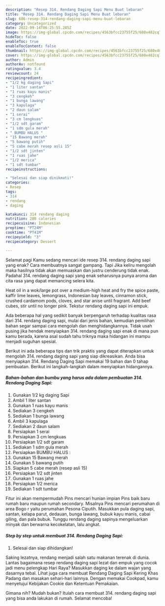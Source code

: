 ```yaml
---
description: "Resep 314. Rendang Daging Sapi Menu Buat lebaran"
title: "Resep 314. Rendang Daging Sapi Menu Buat lebaran"
slug: 686-resep-314-rendang-daging-sapi-menu-buat-lebaran
category: Uncategorized
date: 2022-09-14T06:25:55.285Z
image: https://img-global.cpcdn.com/recipes/4563bfcc23755f25/680x482cq70/314-rendang-daging-sapi-foto-resep-utama.jpg
hideToc: false
enableToc: true
enableTocContent: false
thumbnail: https://img-global.cpcdn.com/recipes/4563bfcc23755f25/680x482cq70/314-rendang-daging-sapi-foto-resep-utama.jpg
cover: https://img-global.cpcdn.com/recipes/4563bfcc23755f25/680x482cq70/314-rendang-daging-sapi-foto-resep-utama.jpg
author: Admin
authorAv: notfound
ratingvalue: 3.4
reviewcount: 24
recipeingredient:
- "1/2 kg daging Sapi"
- "1 liter santan"
- "1 ruas kayu manis"
- "3 cengkeh"
- "1 bunga lawang"
- "3 kapulaga"
- "2 daun salam"
- "1 serai"
- "3 cm lengkuas"
- "1/2 sdt garam"
- "1 sdm gula merah"
- " BUMBU HALUS "
- "15 Bawang merah"
- "5 bawang putih"
- "5 cabe merah resep asli 15"
- "1/2 sdt jinten"
- "1 ruas jahe"
- "1/2 merica"
- "1 sdt tumbar"
recipeinstructions:

- "Selesai dan siap dinikmati!"
categories:
- Resep
tags:
- 314
- rendang
- daging

katakunci: 314 rendang daging 
nutrition: 280 calories
recipecuisine: Indonesian
preptime: "PT24M"
cooktime: "PT41M"
recipeyield: "3"
recipecategory: Dessert

---
```



Selamat pagi Kamu sedang mencari ide resep 314. rendang daging sapi yang enak? Cara membuatnya sangat gampang. Tapi Jika keliru mengolah maka hasilnya tidak akan memuaskan dan justru cenderung tidak enak. Padahal 314. rendang daging sapi yang enak seharusnya punya aroma dan cita rasa yang dapat memancing selera kita.


Heat oil in a wok/large pot over a medium-high heat and fry the spice paste, kaffir lime leaves, lemongrass, Indonesian bay leaves, cinnamon stick, crushed cardamom pods, cloves, and star anise until fragrant. Add beef cubes, stir until no longer pink. Tekstur rendang daging sapi ini empuk.

Ada beberapa hal yang sedikit banyak berpengaruh terhadap kualitas rasa dari 314. rendang daging sapi, mulai dari jenis bahan, kemudian pemilihan bahan segar sampai cara mengolah dan menghidangkannya. Tidak usah pusing jika hendak menyiapkan 314. rendang daging sapi enak di mana pun kamu berada, karena asal sudah tahu triknya maka hidangan ini mampu menjadi suguhan spesial.


Berikut ini ada beberapa tips dan trik praktis yang dapat diterapkan untuk mengolah 314. rendang daging sapi yang siap dikreasikan. Anda bisa menyiapkan 314. Rendang Daging Sapi memakai 19 bahan dan 0 tahap pembuatan. Berikut ini langkah-langkah dalam menyiapkan hidangannya.

<!--inarticleads1-->

##### Bahan-bahan dan bumbu yang harus ada dalam pembuatan 314. Rendang Daging Sapi:

1. Gunakan 1/2 kg daging Sapi
1. Ambil 1 liter santan
1. Gunakan 1 ruas kayu manis
1. Sediakan 3 cengkeh
1. Sediakan 1 bunga lawang
1. Ambil 3 kapulaga
1. Sediakan 2 daun salam
1. Persiapkan 1 serai
1. Persiapkan 3 cm lengkuas
1. Persiapkan 1/2 sdt garam
1. Sediakan 1 sdm gula merah
1. Persiapkan  BUMBU HALUS :
1. Gunakan 15 Bawang merah
1. Gunakan 5 bawang putih
1. Siapkan 5 cabe merah (resep asli 15)
1. Persiapkan 1/2 sdt jinten
1. Gunakan 1 ruas jahe
1. Persiapkan 1/2 merica
1. Sediakan 1 sdt tumbar


Fitur ini akan mempermudah Pins mencari hunian impian Pins baik baru rumah baru maupun rumah secondary. Misalnya Pins mencari perumahan di area Bogo r yaitu perumahan Pesona Ciputih. Masukkan pula daging sapi, santan, kelapa parut, dedauan, bunga lawang, bubuk kayu manis, cabai giling, dan pala bubuk. Tunggu rendang daging sapinya mengeluarkan minyak dan berwarna kecokelatan, lalu angkat. 

<!--inarticleads2-->

##### Step by step untuk membuat 314. Rendang Daging Sapi:


1. Selesai dan siap dihidangkan!

Saking lezatnya, rendang menjadi salah satu makanan terenak di dunia. Lantas bagaimana resep rendang daging sapi lezat dan empuk yang cocok jadi menu pelengkap Hari Raya? Masukkan daging ke dalam wajan yang dasarnya tebal. Lihat juga cara membuat Rendang Daging Sapi Kering Khas Padang dan masakan sehari-hari lainnya. Dengan memakai Cookpad, kamu menyetujui Kebijakan Cookie dan Ketentuan Pemakaian. 

Gimana nih? Mudah bukan? Itulah cara membuat 314. rendang daging sapi yang bisa anda lakukan di rumah. Selamat mencoba!
